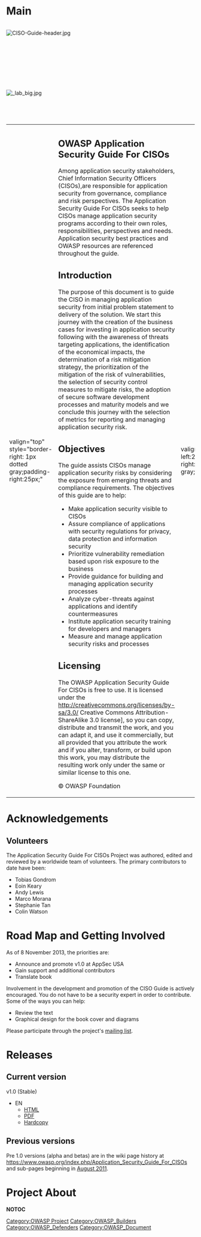 # Main

<div style="width:100%;height:160px;border:0,margin:0;overflow: hidden;">

![CISO-Guide-header.jpg](CISO-Guide-header.jpg "CISO-Guide-header.jpg")

</div>

<div style="width:100%;height:90px;border:0,margin:0;overflow: hidden;">

![_lab_big.jpg](_lab_big.jpg "_lab_big.jpg")

</div>

<table>
<tbody>
<tr class="odd">
<td><p>valign="top" style="border-right: 1px dotted gray;padding-right:25px;"</p></td>
<td><h2 id="owasp_application_security_guide_for_cisos">OWASP Application Security Guide For CISOs</h2>
<p>Among application security stakeholders, Chief Information Security Officers (CISOs),are responsible for application security from governance, compliance and risk perspectives. The Application Security Guide For CISOs seeks to help CISOs manage application security programs according to their own roles, responsibilities, perspectives and needs. Application security best practices and OWASP resources are referenced throughout the guide.</p>
<h2 id="introduction">Introduction</h2>
<p>The purpose of this document is to guide the CISO in managing application security from initial problem statement to delivery of the solution. We start this journey with the creation of the business cases for investing in application security following with the awareness of threats targeting applications, the identification of the economical impacts, the determination of a risk mitigation strategy, the prioritization of the mitigation of the risk of vulnerabilities, the selection of security control measures to mitigate risks, the adoption of secure software development processes and maturity models and we conclude this journey with the selection of metrics for reporting and managing application security risk.</p>
<h2 id="objectives">Objectives</h2>
<p>The guide assists CISOs manage application security risks by considering the exposure from emerging threats and compliance requirements. The objectives of this guide are to help:</p>
<ul>
<li>Make application security visible to CISOs</li>
<li>Assure compliance of applications with security regulations for privacy, data protection and information security</li>
<li>Prioritize vulnerability remediation based upon risk exposure to the business</li>
<li>Provide guidance for building and managing application security processes</li>
<li>Analyze cyber-threats against applications and identify countermeasures</li>
<li>Institute application security training for developers and managers</li>
<li>Measure and manage application security risks and processes</li>
</ul>
<h2 id="licensing">Licensing</h2>
<p>The OWASP Application Security Guide For CISOs is free to use. It is licensed under the <a href="http://creativecommons.org/licenses/by-sa/3.0/">http://creativecommons.org/licenses/by-sa/3.0/</a> Creative Commons Attribution-ShareAlike 3.0 license], so you can copy, distribute and transmit the work, and you can adapt it, and use it commercially, but all provided that you attribute the work and if you alter, transform, or build upon this work, you may distribute the resulting work only under the same or similar license to this one.</p>
<p>© OWASP Foundation</p></td>
<td><p>valign="top" style="padding-left:25px;width:200px;border-right: 1px dotted gray;padding-right:25px;"</p></td>
<td><h2 id="core_content">Core Content</h2>
<p>The CISO guide includes:</p>
<ul>
<li>Part I: Reasons for Investing in Application Security</li>
<li>Part II: Criteria for Managing Application Security Risks</li>
<li>Part III: Application Security Program</li>
<li>Part IV: Metrics For Managing Risks &amp; Application Security Investments</li>
</ul>
<h2 id="presentation">Presentation</h2>
<figure>
<img src="CISO-Guide-presentation-small.jpg" title="CISO-Guide-presentation-small.jpg" alt="CISO-Guide-presentation-small.jpg" /><figcaption>CISO-Guide-presentation-small.jpg</figcaption>
</figure>
<p><a href="Media:OWASP-NYC-CISO-Guidevs1.pptx" title="wikilink">PPTX</a> presentation given at OWASP NYC U.S.A. Chapter Meeting on 15 November 2012</p>
<h2 id="project_leader">Project Leader</h2>
<p>Marco Morana</p>
<h2 id="related_projects">Related Projects</h2>
<ul>
<li><a href="OWASP_CISO_Survey" title="wikilink">CISO Survey</a></li>
<li><a href=":Category:Software_Assurance_Maturity_Model" title="wikilink">Software Assurance Maturity Model</a></li>
</ul></td>
<td><p>valign="top" style="padding-left:25px;width:200px;"</p></td>
<td><h2 id="quick_access">Quick Access</h2>
<ul>
<li>Application Security Guide For CISOs v1.0 EN
<ul>
<li><a href="Application_Security_Guide_For_CISOs" title="wikilink">HTML</a></li>
<li><a href="https://www.owasp.org/index.php/File:Owasp-ciso-guide.pdf">PDF</a></li>
<li><a href="http://www.lulu.com/shop/owasp-foundation/application-security-guide-for-cisos-v10-nov-2013/paperback/product-21288580.html">Hardcopy</a></li>
</ul></li>
</ul>
<h2 id="news_and_events">News and Events</h2>
<ul>
<li>[20 Nov 2013] The <a href="http://appsecusa2013.sched.org/event/d4023831663d85d7fd87294e36e631ac?iframe=yes&amp;w=990&amp;sidebar=yes&amp;bg=no#?iframe=yes&amp;w=990&amp;sidebar=yes&amp;bg=no">CISO Guide and CISO Survey 2013</a> will be presented at <a href="https://appsecusa.org/">AppSec USA</a></li>
<li>[07 Nov 2013] Version 1.0 (stable) issued</li>
</ul>
<h2 id="in_print">In Print</h2>
<figure>
<img src="Ciso-guide-book-small.jpg" title="Ciso-guide-book-small.jpg" alt="Ciso-guide-book-small.jpg" /><figcaption>Ciso-guide-book-small.jpg</figcaption>
</figure>
<p>This project can be purchased as a <a href="http://www.lulu.com/shop/owasp-foundation/application-security-guide-for-cisos-v10-nov-2013/paperback/product-21288580.html">print on demand book</a> from Lulu.com.</p>
<h2 id="classifications">Classifications</h2>
<table>
<tbody>
<tr class="odd">
<td><p>align="center" valign="top" width="50%" rowspan="2"</p></td>
<td><figure>
<img src="Owasp-incubator-trans-85.png" title="Owasp-incubator-trans-85.png" alt="Owasp-incubator-trans-85.png" /><figcaption>Owasp-incubator-trans-85.png</figcaption>
</figure></td>
<td><p>align="center" valign="top" width="50%"</p></td>
<td><figure>
<img src="Owasp-builders-small.png" title="Owasp-builders-small.png" alt="Owasp-builders-small.png" /><figcaption>Owasp-builders-small.png</figcaption>
</figure></td>
</tr>
<tr class="even">
<td><p>align="center" valign="top" width="50%"</p></td>
<td><figure>
<img src="Owasp-defenders-small.png" title="Owasp-defenders-small.png" alt="Owasp-defenders-small.png" /><figcaption>Owasp-defenders-small.png</figcaption>
</figure></td>
<td></td>
<td></td>
</tr>
<tr class="odd">
<td><p>colspan="2" align="center"</p></td>
<td><figure>
<img src="Cc-button-y-sa-small.png" title="Cc-button-y-sa-small.png" alt="Cc-button-y-sa-small.png" /><figcaption>Cc-button-y-sa-small.png</figcaption>
</figure></td>
<td></td>
<td></td>
</tr>
<tr class="even">
<td><p>colspan="2" align="center"</p></td>
<td><figure>
<img src="Project_Type_Files_DOC.jpg" title="Project_Type_Files_DOC.jpg" alt="Project_Type_Files_DOC.jpg" /><figcaption>Project_Type_Files_DOC.jpg</figcaption>
</figure></td>
<td></td>
<td></td>
</tr>
</tbody>
</table></td>
</tr>
</tbody>
</table>

# Acknowledgements

## Volunteers

The Application Security Guide For CISOs Project was authored, edited
and reviewed by a worldwide team of volunteers. The primary contributors
to date have been:

  - Tobias Gondrom
  - Eoin Keary
  - Andy Lewis
  - Marco Morana
  - Stephanie Tan
  - Colin Watson

# Road Map and Getting Involved

As of 8 November 2013, the priorities are:

  - Announce and promote v1.0 at AppSec USA
  - Gain support and additional contributors
  - Translate book

Involvement in the development and promotion of the CISO Guide is
actively encouraged. You do not have to be a security expert in order to
contribute. Some of the ways you can help:

  - Review the text
  - Graphical design for the book cover and diagrams

Please participate through the project's [mailing
list](https://lists.owasp.org/mailman/listinfo/owasp_application_security_guide_for_cisos).

# Releases

## Current version

v1.0 (Stable)

  - EN
      - [HTML](Application_Security_Guide_For_CISOs "wikilink")
      - [PDF](https://www.owasp.org/index.php/File:Owasp-ciso-guide.pdf)
      - [Hardcopy](http://www.lulu.com/shop/owasp-foundation/application-security-guide-for-cisos-v10-nov-2013/paperback/product-21288580.html)

## Previous versions

Pre 1.0 versions (alpha and betas) are in the wiki page history at
<https://www.owasp.org/index.php/Application_Security_Guide_For_CISOs>
and sub-pages beginning in
[August 2011](https://www.owasp.org/index.php?title=Application_Security_Guide_For_CISOs&dir=prev&action=history).

# Project About

__NOTOC__ <headertabs />

[Category:OWASP Project](Category:OWASP_Project "wikilink")
[Category:OWASP_Builders](Category:OWASP_Builders "wikilink")
[Category:OWASP_Defenders](Category:OWASP_Defenders "wikilink")
[Category:OWASP_Document](Category:OWASP_Document "wikilink")